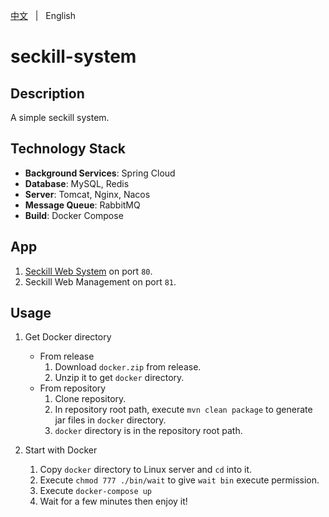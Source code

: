 [中文](README.zh.md) &nbsp; | &nbsp; English

# seckill-system

## Description
A simple seckill system.

## Technology Stack
+ **Background Services**: Spring Cloud
+ **Database**: MySQL, Redis
+ **Server**: Tomcat, Nginx, Nacos
+ **Message Queue**: RabbitMQ
+ **Build**: Docker Compose

## App
1. [Seckill Web System](https://github.com/KillerJmc/seckill-system-web) on port `80`.
2. Seckill Web Management on port `81`.

## Usage
1. Get Docker directory
    + From release
        1. Download `docker.zip` from release.
        2. Unzip it to get `docker` directory.
    + From repository
        1. Clone repository.
        2. In repository root path, execute `mvn clean package` to generate jar files in `docker` directory.
        3. `docker` directory is in the repository root path.


2. Start with Docker
   1. Copy `docker` directory to Linux server and `cd` into it.
   2. Execute `chmod 777 ./bin/wait` to give `wait bin` execute permission.
   3. Execute `docker-compose up`
   4. Wait for a few minutes then enjoy it!


